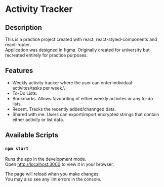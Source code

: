 # Activity Tracker

## Description

This is a practice project created with react, react-styled-components and react-router.\
Application was designed in figma. Originally created for university but recreated entirely for practice purposes.

## Features

- Weekly activity tracker where the user can enter individual activites/tasks per week.\
- To-Do Lists.
- Bookmarks. Allows favouriting of either weekly activites or any to-do lists.
- Recent. Tracks the recently added/channged data.
- Shared with me. Users can export/import encrypted strings that contain either activity or list data.

## Available Scripts

### `npm start`

Runs the app in the development mode.\
Open [http://localhost:3000](http://localhost:3000) to view it in your browser.

The page will reload when you make changes.\
You may also see any lint errors in the console.
